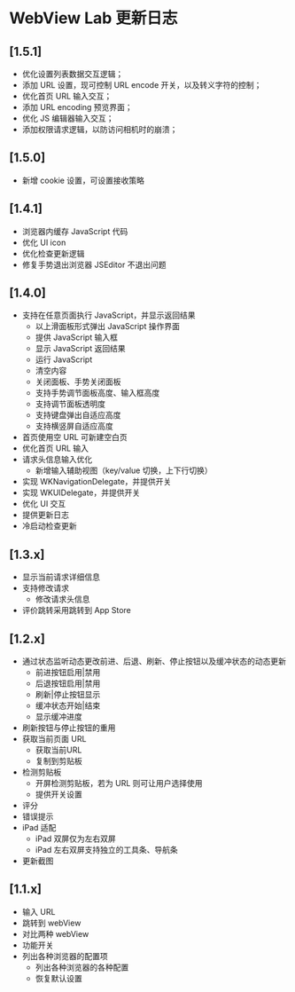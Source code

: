 # WebView Lab 更新日志

<!-- ## [Unreleased]
### Added
### Changed
### Removed
### Fixed -->

## [1.5.1]

- 优化设置列表数据交互逻辑；
- 添加 URL 设置，现可控制 URL encode 开关，以及转义字符的控制；
- 优化首页 URL 输入交互；
- 添加 URL encoding 预览界面；
- 优化 JS 编辑器输入交互；
- 添加权限请求逻辑，以防访问相机时的崩溃；

## [1.5.0]

- 新增 cookie 设置，可设置接收策略

## [1.4.1]

- 浏览器内缓存 JavaScript 代码
- 优化 UI icon
- 优化检查更新逻辑
- 修复手势退出浏览器 JSEditor 不退出问题

## [1.4.0]

- 支持在任意页面执行 JavaScript，并显示返回结果
  + 以上滑面板形式弹出 JavaScript 操作界面
  + 提供 JavaScript 输入框
  + 显示 JavaScript 返回结果
  + 运行 JavaScript
  + 清空内容
  + 关闭面板、手势关闭面板
  + 支持手势调节面板高度、输入框高度
  + 支持调节面板透明度
  + 支持键盘弹出自适应高度
  + 支持横竖屏自适应高度
- 首页使用空 URL 可新建空白页
- 优化首页 URL 输入
- 请求头信息输入优化
  + 新增输入辅助视图（key/value 切换，上下行切换）
- 实现 WKNavigationDelegate，并提供开关
- 实现 WKUIDelegate，并提供开关
- 优化 UI 交互
- 提供更新日志
- 冷启动检查更新

## [1.3.x]

- 显示当前请求详细信息
- 支持修改请求
  + 修改请求头信息
- 评价跳转采用跳转到 App Store

## [1.2.x]

- 通过状态监听动态更改前进、后退、刷新、停止按钮以及缓冲状态的动态更新
  + 前进按钮启用|禁用
  + 后退按钮启用|禁用
  + 刷新|停止按钮显示
  + 缓冲状态开始|结束
  + 显示缓冲进度
- 刷新按钮与停止按钮的重用
- 获取当前页面 URL
  + 获取当前URL
  + 复制到剪贴板
- 检测剪贴板
  + 开屏检测剪贴板，若为 URL 则可让用户选择使用
  + 提供开关设置
- 评分
- 错误提示
- iPad 适配
  + iPad 双屏仅为左右双屏
  + iPad 左右双屏支持独立的工具条、导航条
- 更新截图

## [1.1.x]

- 输入 URL
- 跳转到 webView
- 对比两种 webView
- 功能开关
- 列出各种浏览器的配置项
	+ 列出各种浏览器的各种配置
	+ 恢复默认设置
